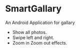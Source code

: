 # SmartGallary
An Android Application for gallary
* Show all photos.
* Swipe left and right.
* Zoom in Zoom out effects.
